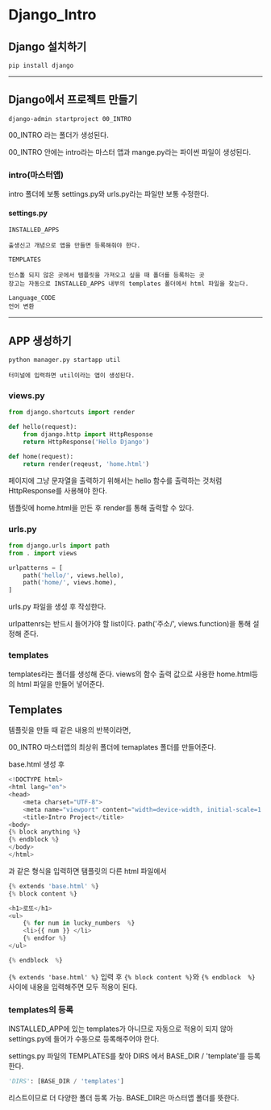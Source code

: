 # Django_Intro

## Django 설치하기

```
pip install django
```
---

## Django에서 프로젝트 만들기
```
django-admin startproject 00_INTRO
```
00_INTRO 라는 폴더가 생성된다. 

00_INTRO 안에는 intro라는 마스터 앱과 mange.py라는 파이썬 파일이 생성된다.

### intro(마스터앱)

intro 폴더에 보통 settings.py와 urls.py라는 파일만 보통 수정한다.

#### settings.py

```
INSTALLED_APPS 

출생신고 개념으로 앱을 만들면 등록해줘야 한다.
```

```
TEMPLATES

인스톨 되지 않은 곳에서 템플릿을 가져오고 싶을 때 폴더를 등록하는 곳
장고는 자동으로 INSTALLED_APPS 내부의 templates 폴더에서 html 파일을 찾는다.
```
```
Language_CODE 
언어 변환
```
---
## APP 생성하기

```
python manager.py startapp util

터미널에 입력하면 util이라는 앱이 생성된다.
```
### views.py

```py
from django.shortcuts import render

def hello(request):
    from django.http import HttpResponse
    return HttpResponse('Hello Django')

def home(request):
    return render(reqeust, 'home.html')
```
페이지에 그냥 문자열을 출력하기 위해서는 hello 함수를 출력하는 것처럼 HttpResponse를 사용해야 한다.

템플릿에 home.html을 만든 후 render를 통해 출력할 수 있다.

### urls.py
```py
from django.urls import path
from . import views

urlpatterns = [
    path('hello/', views.hello),
    path('home/', views.home),
]
```
urls.py 파일을 생성 후 작성한다.

urlpattenrs는 반드시 들어가야 할 list이다. 
path('주소/', views.function)을 통해 설정해 준다.

### templates

templates라는 폴더를 생성해 준다. views의 함수 출력 값으로 사용한 home.html등의 html 파일을 만들어 넣어준다. 

## Templates

템플릿을 만들 때 같은 내용의 반복이라면,

00_INTRO 마스터앱의 최상위 폴더에 temaplates 폴더를 만들어준다.

base.html 생성 후

```py
<!DOCTYPE html>
<html lang="en">
<head>
    <meta charset="UTF-8">
    <meta name="viewport" content="width=device-width, initial-scale=1.0">
    <title>Intro Project</title>
<body>
{% block anything %}
{% endblock %}
</body>
</html>
```
과 같은 형식을 입력하면 탬플릿의 다른 html 파일에서

```py
{% extends 'base.html' %}
{% block content %}

<h1>로또</h1>
<ul>
    {% for num in lucky_numbers  %}
    <li>{{ num }} </li>
    {% endfor %}
</ul>

{% endblock  %}
```
`{% extends 'base.html' %}` 입력 후 `{% block content %}`와 `{% endblock  %}` 
사이에 내용을 입력해주면 모두 적용이 된다. 

### templates의 등록

INSTALLED_APP에 있는 templates가 아니므로 자동으로 적용이 되지 않아 settings.py에 들어가 수동으로 등록해주어야 한다.

settings.py 파일의 TEMPLATES를 찾아 DIRS 에서 BASE_DIR / 'template'를 등록한다.

```py
'DIRS': [BASE_DIR / 'templates']
```
리스트이므로 더 다양한 폴더 등록 가능. BASE_DIR은 마스터앱 폴더를 뜻한다.